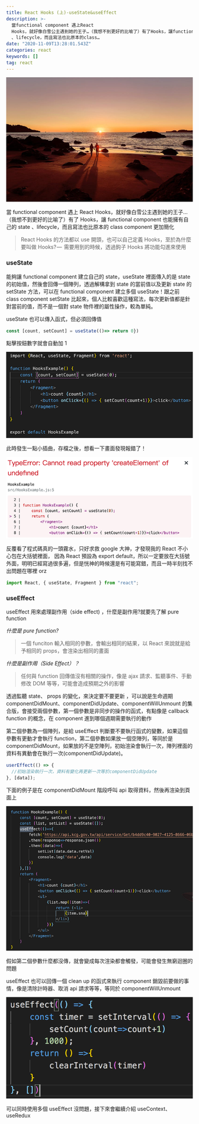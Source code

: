 ```yaml
---
title: React Hooks (上)-useState&useEffect
description: >-
  當functional component 遇上React
  Hooks，就好像白雪公主遇到她的王子…（我想不到更好的比喻了）有了Hooks，讓functional component也能擁有自己的state
  、lifecycle，而且寫法也比原本的class…
date: "2020-11-09T13:28:01.543Z"
categories: react
keywords: []
tag: react
---
```


![](/img/1__ZlQRKw8P3OGk9zM6HIi7uQ.jpeg)

當 functional component 遇上 React Hooks，就好像白雪公主遇到她的王子…（我想不到更好的比喻了）有了 Hooks，讓 functional component 也能擁有自己的 state 、lifecycle，而且寫法也比原本的 class component 更加簡化

> React Hooks 的方法都以 use 開頭，也可以自己定義 Hooks，至於為什麼要叫做 Hooks? —  需要用到的時候，透過鉤子 Hooks 將功能勾進來使用

### useState

能夠讓 functional component 建立自己的 state，useState 裡面傳入的是 state 的初始值，然後會回傳一個陣列，透過解構拿到 state 的當前值以及更新 state 的 setState 方法，可以在 functional component 建立多個 useState！跟之前 class component setState 比起來，個人比較喜歡這種寫法，每次更新值都是針對當前的值，而不是一個對 state 物件裡的屬性操作，較為單純。

useState 也可以傳入函式，但必須回傳值

```javascript
const [count, setCount] = useState(()=> return 0})
```

點擊按鈕數字就會自動加 1

![](/img/1__QnP3KNvuZL__1Er2gXNTWXA.png)

此時發生一點小插曲，存檔之後，想看一下畫面發現報錯了！

![](/img/1__TyaBaxTdi1kXmAqYqsiFbA.png)

反覆看了程式碼真的一頭霧水，只好求救 google 大神，才發現我的 React 不小心包在大括號裡面， 因為 React 預設為 export default，所以一定要放在大括號外面，明明已經寫過很多遍，但是恍神的時候還是有可能寫錯，而且一時半刻找不出問題在哪裡 orz

```javascript
import React, { useState, Fragment } from "react";
```

### useEffect

useEffect 用來處理副作用（side effect) ，什麼是副作用?就要先了解 pure function

_什麼是 pure function?_

> 一個 funciton 輸入相同的參數，會輸出相同的結果，以 React 來說就是給予相同的 props，會渲染出相同的畫面

_什麼是副作用（Side Effect）？_

> 任何與 function 回傳值沒有相關的操作，像是 ajax 請求、監聽事件、手動修改 DOM 等等，可能會造成預期之外的影響

透過監聽 state、 props 的變化，來決定要不要更新 ，可以說是生命週期 componentDidMount、componentDidUpdate、componentWillUnmount 的集合版，會接受兩個參數，第一個參數是非同步的操作的函式，有點像是 callback function 的概念，在 component 進到哪個週期需要執行的動作

第二個參數為一個陣列，是給 useEffect 判斷要不要執行函式的變數，如果這個參數有更動才會執行 function，第二個參數如果放一個空陣列，等同於是 componentDidMount，如果放的不是空陣列，初始渲染會執行一次，陣列裡面的資料有異動會在執行一次(componentDidUpdate)。

```javascript
userEffect(() => {
  //初始渲染執行一次，資料有變化再更新一次等於componentDidUpdate
}, [data]);
```

下面的例子是在 componentDidMount 階段呼叫 api 取得資料，然後再渲染到頁面上

![](/img/1__QS8tdBgnabNnzeFMGTriaQ.png)

假如第二個參數什麼都沒傳，就會變成每次渲染都會觸發，可能會發生無窮迴圈的問題

useEffect 也可以回傳一個 clean up 的函式來執行 component 銷毀前要做的事情，像是清除計時器、取消 api 請求等等，等同於 componentWillUnmount

![](/img/1__k__g__WwyntKAwbnzuNRACpQ.png)

可以同時使用多個 useEffect 沒問題，接下來會繼續介紹 useContext、useRedux
